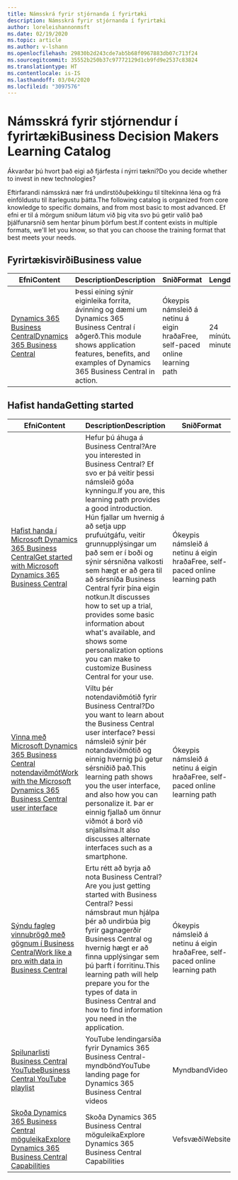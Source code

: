 ```yaml
---
title: Námsskrá fyrir stjórnanda í fyrirtæki
description: Námsskrá fyrir stjórnanda í fyrirtæki
author: loreleishannonmsft
ms.date: 02/19/2020
ms.topic: article
ms.author: v-lshann
ms.openlocfilehash: 29830b2d243cde7ab5b68f0967883db07c713f24
ms.sourcegitcommit: 35552b250b37c97772129d1cb9fd9e2537c83824
ms.translationtype: HT
ms.contentlocale: is-IS
ms.lasthandoff: 03/04/2020
ms.locfileid: "3097576"
---
```

# <a name="business-decision-makers-learning-catalog"></a><span data-ttu-id="1ec40-103">Námsskrá fyrir stjórnendur í fyrirtæki</span><span class="sxs-lookup"><span data-stu-id="1ec40-103">Business Decision Makers Learning Catalog</span></span>

<span data-ttu-id="1ec40-104">Ákvarðar þú hvort það eigi að fjárfesta í nýrri tækni?</span><span class="sxs-lookup"><span data-stu-id="1ec40-104">Do you decide whether to invest in new technologies?</span></span>

<span data-ttu-id="1ec40-105">Eftirfarandi námsskrá nær frá undirstöðuþekkingu til tiltekinna léna og frá einföldustu til ítarlegustu þátta.</span><span class="sxs-lookup"><span data-stu-id="1ec40-105">The following catalog is organized from core knowledge to specific domains, and from most basic to most advanced.</span></span> <span data-ttu-id="1ec40-106">Ef efni er til á mörgum sniðum látum við þig vita svo þú getir valið það þjálfunarsnið sem hentar þínum þörfum best.</span><span class="sxs-lookup"><span data-stu-id="1ec40-106">If content exists in multiple formats, we'll let you know, so that you can choose the training format that best meets your needs.</span></span>  

## <span data-ttu-id="1ec40-107">Fyrirtækisvirði<a name="busvalue"></a></span><span class="sxs-lookup"><span data-stu-id="1ec40-107">Business value<a name="busvalue"></a></span></span>

| <span data-ttu-id="1ec40-108">Efni</span><span class="sxs-lookup"><span data-stu-id="1ec40-108">Content</span></span>                                                                 | <span data-ttu-id="1ec40-109">Description</span><span class="sxs-lookup"><span data-stu-id="1ec40-109">Description</span></span>                                                                                                | <span data-ttu-id="1ec40-110">Snið</span><span class="sxs-lookup"><span data-stu-id="1ec40-110">Format</span></span>                                | <span data-ttu-id="1ec40-111">Lengd</span><span class="sxs-lookup"><span data-stu-id="1ec40-111">Length</span></span>     |
|----------------------------------------------------------------------------------------------------------------|------------------------------------------------------------------------------------------------------------|---------------------------------------|------------|
| [<span data-ttu-id="1ec40-112">Dynamics 365 Business Central</span><span class="sxs-lookup"><span data-stu-id="1ec40-112">Dynamics 365 Business Central</span></span>](https://docs.microsoft.com/learn/modules/dynamics-365-business-central/) | <span data-ttu-id="1ec40-113">Þessi eining sýnir eiginleika forrita, ávinning og dæmi um Dynamics 365 Business Central í aðgerð.</span><span class="sxs-lookup"><span data-stu-id="1ec40-113">This module shows application features, benefits, and examples of Dynamics 365 Business Central in action.</span></span> | <span data-ttu-id="1ec40-114">Ókeypis námsleið á netinu á eigin hraða</span><span class="sxs-lookup"><span data-stu-id="1ec40-114">Free, self-paced online learning path</span></span> | <span data-ttu-id="1ec40-115">24 mínútur</span><span class="sxs-lookup"><span data-stu-id="1ec40-115">24 minutes</span></span> |

## <span data-ttu-id="1ec40-116">Hafist handa<a name="get-started"></a></span><span class="sxs-lookup"><span data-stu-id="1ec40-116">Getting started<a name="get-started"></a></span></span>

| <span data-ttu-id="1ec40-117">Efni</span><span class="sxs-lookup"><span data-stu-id="1ec40-117">Content</span></span>                                                                                                                             | <span data-ttu-id="1ec40-118">Description</span><span class="sxs-lookup"><span data-stu-id="1ec40-118">Description</span></span>                                                                                                                                                                                                                                                                                      | <span data-ttu-id="1ec40-119">Snið</span><span class="sxs-lookup"><span data-stu-id="1ec40-119">Format</span></span>                                | <span data-ttu-id="1ec40-120">Lengd</span><span class="sxs-lookup"><span data-stu-id="1ec40-120">Length</span></span>             |
|------------------------------------------------------------------------------------------------------------------------------------------------------------------------------|--------------------------------------------------------------------------------------------------------------------------------------------------------------------------------------------------------------------------------------------------------------------------------------------------|---------------------------------------|--------------------|
| [<span data-ttu-id="1ec40-121">Hafist handa í Microsoft Dynamics 365 Business Central</span><span class="sxs-lookup"><span data-stu-id="1ec40-121">Get started with Microsoft Dynamics 365 Business Central</span></span>](https://docs.microsoft.com/learn/paths/get-started-dynamics-365-business-central/)                          | <span data-ttu-id="1ec40-122">Hefur þú áhuga á Business Central?</span><span class="sxs-lookup"><span data-stu-id="1ec40-122">Are you interested in Business Central?</span></span> <span data-ttu-id="1ec40-123">Ef svo er þá veitir þessi námsleið góða kynningu.</span><span class="sxs-lookup"><span data-stu-id="1ec40-123">If you are, this learning path provides a good introduction.</span></span> <span data-ttu-id="1ec40-124">Hún fjallar um hvernig á að setja upp prufuútgáfu, veitir grunnupplýsingar um það sem er í boði og sýnir sérsniðna valkosti sem hægt er að gera til að sérsníða Business Central fyrir þína eigin notkun.</span><span class="sxs-lookup"><span data-stu-id="1ec40-124">It discusses how to set up a trial, provides some basic information about what's available, and shows some personalization options you can make to customize Business Central for your use.</span></span> | <span data-ttu-id="1ec40-125">Ókeypis námsleið á netinu á eigin hraða</span><span class="sxs-lookup"><span data-stu-id="1ec40-125">Free, self-paced online learning path</span></span> | <span data-ttu-id="1ec40-126">3 klukkustundir 4 mínútur</span><span class="sxs-lookup"><span data-stu-id="1ec40-126">3 hours 4 minutes</span></span>  |
| [<span data-ttu-id="1ec40-127">Vinna með Microsoft Dynamics 365 Business Central notendaviðmót</span><span class="sxs-lookup"><span data-stu-id="1ec40-127">Work with the Microsoft Dynamics 365 Business Central user interface</span></span>](https://docs.microsoft.com/learn/paths/work-with-user-interface-dynamics-365-business-central/) | <span data-ttu-id="1ec40-128">Viltu þér notendaviðmótið fyrir Business Central?</span><span class="sxs-lookup"><span data-stu-id="1ec40-128">Do you want to learn about the Business Central user interface?</span></span> <span data-ttu-id="1ec40-129">Þessi námsleið sýnir þér notandaviðmótið og einnig hvernig þú getur sérsniðið það.</span><span class="sxs-lookup"><span data-stu-id="1ec40-129">This learning path shows you the user interface, and also how you can personalize it.</span></span> <span data-ttu-id="1ec40-130">Þar er einnig fjallað um önnur viðmót á borð við snjallsíma.</span><span class="sxs-lookup"><span data-stu-id="1ec40-130">It also discusses alternate interfaces such as a smartphone.</span></span>                                                                               | <span data-ttu-id="1ec40-131">Ókeypis námsleið á netinu á eigin hraða</span><span class="sxs-lookup"><span data-stu-id="1ec40-131">Free, self-paced online learning path</span></span> | <span data-ttu-id="1ec40-132">2 klukkustundir 27 mínútur</span><span class="sxs-lookup"><span data-stu-id="1ec40-132">2 hours 27 minutes</span></span> |
| [<span data-ttu-id="1ec40-133">Sýndu fagleg vinnubrögð með gögnum í Business Central</span><span class="sxs-lookup"><span data-stu-id="1ec40-133">Work like a pro with data in Business Central</span></span>](https://docs.microsoft.com/learn/paths/work-pro-data-dynamics-365-business-central)                                    | <span data-ttu-id="1ec40-134">Ertu rétt að byrja að nota Business Central?</span><span class="sxs-lookup"><span data-stu-id="1ec40-134">Are you just getting started with Business Central?</span></span> <span data-ttu-id="1ec40-135">Þessi námsbraut mun hjálpa þér að undirbúa þig fyrir gagnagerðir Business Central og hvernig hægt er að finna upplýsingar sem þú þarft í forritinu.</span><span class="sxs-lookup"><span data-stu-id="1ec40-135">This learning path will help prepare you for the types of data in Business Central and how to find information you need in the application.</span></span>                                                                                                  | <span data-ttu-id="1ec40-136">Ókeypis námsleið á netinu á eigin hraða</span><span class="sxs-lookup"><span data-stu-id="1ec40-136">Free, self-paced online learning path</span></span> | <span data-ttu-id="1ec40-137">2 klukkustundir 27 mínútur</span><span class="sxs-lookup"><span data-stu-id="1ec40-137">2 hours 27 minutes</span></span> |
| [<span data-ttu-id="1ec40-138">Spilunarlisti Business Central YouTube</span><span class="sxs-lookup"><span data-stu-id="1ec40-138">Business Central YouTube playlist</span></span>](https://www.youtube.com/playlist?list=PLcakwueIHoT-wVFPKUtmxlqcG1kJ0oqq4)                                                                | <span data-ttu-id="1ec40-139">YouTube lendingarsíða fyrir Dynamics 365 Business Central-myndbönd</span><span class="sxs-lookup"><span data-stu-id="1ec40-139">YouTube landing page for Dynamics 365 Business Central videos</span></span>                                                                                                                                                                                                                                    | <span data-ttu-id="1ec40-140">Myndband</span><span class="sxs-lookup"><span data-stu-id="1ec40-140">Video</span></span>                                 |                    |
| [<span data-ttu-id="1ec40-141">Skoða Dynamics 365 Business Central möguleika</span><span class="sxs-lookup"><span data-stu-id="1ec40-141">Explore Dynamics 365 Business Central Capabilities</span></span>](https://dynamics.microsoft.com/business-central/capabilities/)                                                    | <span data-ttu-id="1ec40-142">Skoða Dynamics 365 Business Central möguleika</span><span class="sxs-lookup"><span data-stu-id="1ec40-142">Explore Dynamics 365 Business Central Capabilities</span></span>                                                                                                                                                                                                                                               | <span data-ttu-id="1ec40-143">Vefsvæði</span><span class="sxs-lookup"><span data-stu-id="1ec40-143">Website</span></span>                               |                    |
